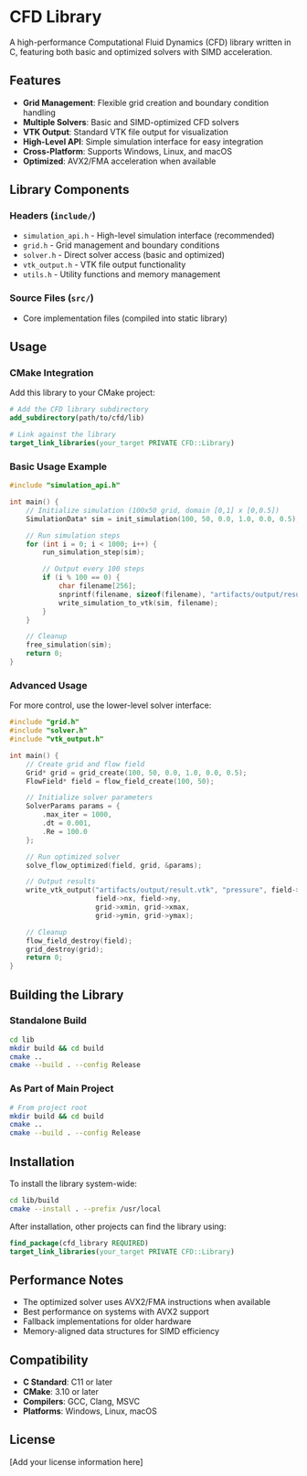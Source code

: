 # CFD Library

A high-performance Computational Fluid Dynamics (CFD) library written in C, featuring both basic and optimized solvers with SIMD acceleration.

## Features

- **Grid Management**: Flexible grid creation and boundary condition handling
- **Multiple Solvers**: Basic and SIMD-optimized CFD solvers
- **VTK Output**: Standard VTK file output for visualization
- **High-Level API**: Simple simulation interface for easy integration
- **Cross-Platform**: Supports Windows, Linux, and macOS
- **Optimized**: AVX2/FMA acceleration when available

## Library Components

### Headers (`include/`)
- `simulation_api.h` - High-level simulation interface (recommended)
- `grid.h` - Grid management and boundary conditions
- `solver.h` - Direct solver access (basic and optimized)
- `vtk_output.h` - VTK file output functionality
- `utils.h` - Utility functions and memory management

### Source Files (`src/`)
- Core implementation files (compiled into static library)

## Usage

### CMake Integration

Add this library to your CMake project:

```cmake
# Add the CFD library subdirectory
add_subdirectory(path/to/cfd/lib)

# Link against the library
target_link_libraries(your_target PRIVATE CFD::Library)
```

### Basic Usage Example

```c
#include "simulation_api.h"

int main() {
    // Initialize simulation (100x50 grid, domain [0,1] x [0,0.5])
    SimulationData* sim = init_simulation(100, 50, 0.0, 1.0, 0.0, 0.5);

    // Run simulation steps
    for (int i = 0; i < 1000; i++) {
        run_simulation_step(sim);

        // Output every 100 steps
        if (i % 100 == 0) {
            char filename[256];
            snprintf(filename, sizeof(filename), "artifacts/output/result_%d.vtk", i);
            write_simulation_to_vtk(sim, filename);
        }
    }

    // Cleanup
    free_simulation(sim);
    return 0;
}
```

### Advanced Usage

For more control, use the lower-level solver interface:

```c
#include "grid.h"
#include "solver.h"
#include "vtk_output.h"

int main() {
    // Create grid and flow field
    Grid* grid = grid_create(100, 50, 0.0, 1.0, 0.0, 0.5);
    FlowField* field = flow_field_create(100, 50);

    // Initialize solver parameters
    SolverParams params = {
        .max_iter = 1000,
        .dt = 0.001,
        .Re = 100.0
    };

    // Run optimized solver
    solve_flow_optimized(field, grid, &params);

    // Output results
    write_vtk_output("artifacts/output/result.vtk", "pressure", field->p,
                     field->nx, field->ny,
                     grid->xmin, grid->xmax,
                     grid->ymin, grid->ymax);

    // Cleanup
    flow_field_destroy(field);
    grid_destroy(grid);
    return 0;
}
```

## Building the Library

### Standalone Build

```bash
cd lib
mkdir build && cd build
cmake ..
cmake --build . --config Release
```

### As Part of Main Project

```bash
# From project root
mkdir build && cd build
cmake ..
cmake --build . --config Release
```

## Installation

To install the library system-wide:

```bash
cd lib/build
cmake --install . --prefix /usr/local
```

After installation, other projects can find the library using:

```cmake
find_package(cfd_library REQUIRED)
target_link_libraries(your_target PRIVATE CFD::Library)
```

## Performance Notes

- The optimized solver uses AVX2/FMA instructions when available
- Best performance on systems with AVX2 support
- Fallback implementations for older hardware
- Memory-aligned data structures for SIMD efficiency

## Compatibility

- **C Standard**: C11 or later
- **CMake**: 3.10 or later
- **Compilers**: GCC, Clang, MSVC
- **Platforms**: Windows, Linux, macOS

## License

[Add your license information here]